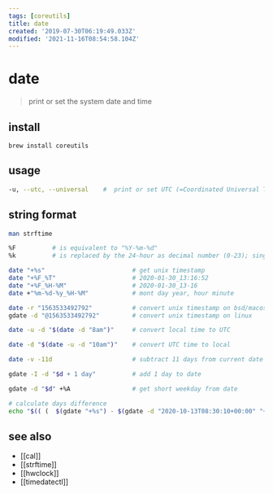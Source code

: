 ```yaml
---
tags: [coreutils]
title: date
created: '2019-07-30T06:19:49.033Z'
modified: '2021-11-16T08:54:58.104Z'
---
```


# date

> print or set the system date and time

## install

`brew install coreutils`

## usage

```sh
-u, --utc, --universal    #  print or set UTC (=Coordinated Universal Time)
```

## string format

```sh
man strftime

%F          # is equivalent to "%Y-%m-%d"
%k          # is replaced by the 24-hour as decimal number (0-23); single digits are preceded by a blank
```

```sh
date "+%s"                        # get unix timestamp
date "+%F_%T"                     # 2020-01-30_13:16:52
date "+%F_%H-%M"                  # 2020-01-30_13-16
date +"%m-%d-%y_%H-%M"            # mont day year, hour minute

date -r "1563533492792"           # convert unix timestamp on bsd/macos
gdate -d "@1563533492792"         # convert unix timestamp on linux

date -u -d "$(date -d "8am")"     # convert local time to UTC

date -d "$(date -u -d "10am")"    # convert UTC time to local

date -v -11d                      # subtract 11 days from current date on bsd/macos

gdate -I -d "$d + 1 day"          # add 1 day to date

gdate -d "$d" +%A                 # get short weekday from date

# calculate days difference
echo "$(( (  $(gdate "+%s") - $(gdate -d "2020-10-13T08:30:10+00:00" "+%s") )/(60*60*24) ))" 
```

## see also

- [[cal]]
- [[strftime]]
- [[hwclock]]
- [[timedatectl]]
